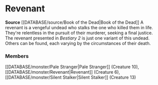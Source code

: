 ﻿---
creature_family: Revenant
id: '308'
name: Revenant
rarity: Common
source: '[[DATABASE/source/Book of the Dead|Book of the Dead]]'
type: Creature Family

---
# Revenant

**Source** [[DATABASE/source/Book of the Dead|Book of the Dead]]
A revenant is a vengeful undead who stalks the one who killed them in life. They're relentless in the pursuit of their murderer, seeking a final justice. The revenant presented in _Bestiary 2_ is just one variant of this undead. Others can be found, each varying by the circumstances of their death.

### Members

[[DATABASE/monster/Pale Stranger|Pale Stranger]] (Creature 10), [[DATABASE/monster/Revenant|Revenant]] (Creature 6), [[DATABASE/monster/Silent Stalker|Silent Stalker]] (Creature 13)